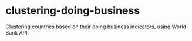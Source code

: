 # clustering-doing-business

Clustering countries based on their doing business indicators, using World Bank API. 

